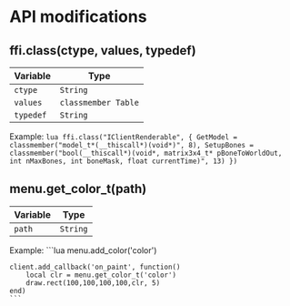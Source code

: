 # API modifications

## ffi.class(ctype, values, typedef)

| Variable      | Type     |
| ------------- | -------- |
| `ctype`        | `String` |
| `values`        | `classmember Table` |
| `typedef`        | `String` |

Example:
    ```lua
    ffi.class("IClientRenderable", {
        GetModel = classmember("model_t*(__thiscall*)(void*)", 8),
        SetupBones = classmember("bool(__thiscall*)(void*, matrix3x4_t* pBoneToWorldOut, int nMaxBones, int boneMask, float currentTime)", 13)
    })
    ```

## menu.get_color_t(path)

| Variable      | Type     |
| ------------- | -------- |
| `path`        | `String` |

Example:
    ```lua
    menu.add_color('color')
    
    client.add_callback('on_paint', function()
        local clr = menu.get_color_t('color')
        draw.rect(100,100,100,100,clr, 5)
    end)
    ```
